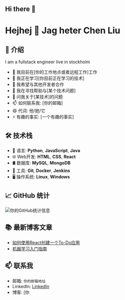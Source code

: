 ## Hi there 👋

<!--
**cherryliuliuchen/cherryliuliuchen** is a ✨ _special_ ✨ repository because its `README.md` (this file) appears on your GitHub profile.

Here are some ideas to get you started:

- 🔭 I’m currently working on ...
- 🌱 I’m currently learning ...
- 👯 I’m looking to collaborate on ...
- 🤔 I’m looking for help with ...
- 💬 Ask me about ...
- 📫 How to reach me: ...
- 😄 Pronouns: ...
- ⚡ Fun fact: ...
-->



# Hejhej 👯 Jag heter Chen Liu

## 👋 介绍

I am a fullstack engineer live in stockholm

- 🔭 我目前在[你的工作地点或者远程工作]工作
- 🌱 我正在学习[你目前正在学习的技术]
- 👯 我希望与其他开发者合作
- 🤔 我在寻找帮助与[某个技术问题]
- 💬 问我关于[某技术]的问题
- 📫 如何联系我: [你的邮箱]
- 😄 代词: 他/她/它
- ⚡ 有趣的事实: [一个有趣的事实]

## 🛠 技术栈

- 📜 语言: **Python**, **JavaScript**, **Java**
- 🌐 Web开发: **HTML**, **CSS**, **React**
- 🛢 数据库: **MySQL**, **MongoDB**
- 🔧 工具: **Git**, **Docker**, **Jenkins**
- 🖥 操作系统: **Linux**, **Windows**

## 📈 GitHub 统计

![你的GitHub统计信息](https://github-readme-stats.vercel.app/api?username=你的用户名&show_icons=true&theme=radical)

## 📚 最新博客文章

<!-- BLOG-POST-LIST:START -->
- [如何使用React创建一个To-Do应用](#)
- [机器学习入门指南](#)
<!-- BLOG-POST-LIST:END -->

## 📫 联系我

- 邮箱: `你的邮箱地址`
- LinkedIn: [LinkedIn](https://www.linkedin.com/in/你的LinkedIn用户名)
- 博客: [你
